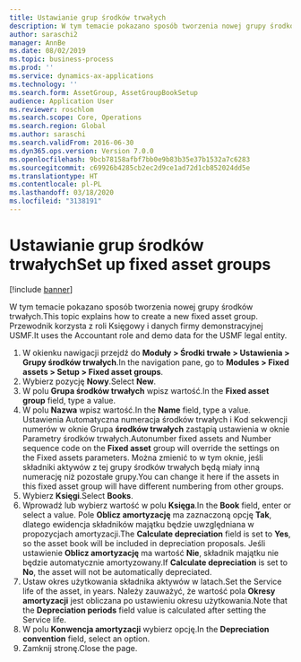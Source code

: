```yaml
---
title: Ustawianie grup środków trwałych
description: W tym temacie pokazano sposób tworzenia nowej grupy środków trwałych.
author: saraschi2
manager: AnnBe
ms.date: 08/02/2019
ms.topic: business-process
ms.prod: ''
ms.service: dynamics-ax-applications
ms.technology: ''
ms.search.form: AssetGroup, AssetGroupBookSetup
audience: Application User
ms.reviewer: roschlom
ms.search.scope: Core, Operations
ms.search.region: Global
ms.author: saraschi
ms.search.validFrom: 2016-06-30
ms.dyn365.ops.version: Version 7.0.0
ms.openlocfilehash: 9bcb78158afbf7bb0e9b83b35e37b1532a7c6283
ms.sourcegitcommit: c69926b4285cb2ec2d9ce1ad72d1cb852024dd5e
ms.translationtype: HT
ms.contentlocale: pl-PL
ms.lasthandoff: 03/18/2020
ms.locfileid: "3138191"
---
```

# <a name="set-up-fixed-asset-groups"></a><span data-ttu-id="9611a-103">Ustawianie grup środków trwałych</span><span class="sxs-lookup"><span data-stu-id="9611a-103">Set up fixed asset groups</span></span>

[!include [banner](../../includes/banner.md)]

<span data-ttu-id="9611a-104">W tym temacie pokazano sposób tworzenia nowej grupy środków trwałych.</span><span class="sxs-lookup"><span data-stu-id="9611a-104">This topic explains how to create a new fixed asset group.</span></span> <span data-ttu-id="9611a-105">Przewodnik korzysta z roli Księgowy i danych firmy demonstracyjnej USMF.</span><span class="sxs-lookup"><span data-stu-id="9611a-105">It uses the Accountant role and demo data for the USMF legal entity.</span></span>

1. <span data-ttu-id="9611a-106">W okienku nawigacji przejdź do **Moduły > Środki trwałe > Ustawienia > Grupy środków trwałych**.</span><span class="sxs-lookup"><span data-stu-id="9611a-106">In the navigation pane, go to **Modules > Fixed assets > Setup > Fixed asset groups**.</span></span>
2. <span data-ttu-id="9611a-107">Wybierz pozycję **Nowy**.</span><span class="sxs-lookup"><span data-stu-id="9611a-107">Select **New**.</span></span>
3. <span data-ttu-id="9611a-108">W polu **Grupa środków trwałych** wpisz wartość.</span><span class="sxs-lookup"><span data-stu-id="9611a-108">In the **Fixed asset group** field, type a value.</span></span>
4. <span data-ttu-id="9611a-109">W polu **Nazwa** wpisz wartość.</span><span class="sxs-lookup"><span data-stu-id="9611a-109">In the **Name** field, type a value.</span></span> <span data-ttu-id="9611a-110">Ustawienia Automatyczna numeracja środków trwałych i Kod sekwencji numerów w oknie Grupa **środków trwałych** zastąpią ustawienia w oknie Parametry środków trwałych.</span><span class="sxs-lookup"><span data-stu-id="9611a-110">Autonumber fixed assets and Number sequence code on the **Fixed asset** group will override the settings on the Fixed assets parameters.</span></span> <span data-ttu-id="9611a-111">Można zmienić to w tym oknie, jeśli składniki aktywów z tej grupy środków trwałych będą miały inną numerację niż pozostałe grupy.</span><span class="sxs-lookup"><span data-stu-id="9611a-111">You can change it here if the assets in this fixed asset group will have different numbering from other groups.</span></span>  
5. <span data-ttu-id="9611a-112">Wybierz **Księgi**.</span><span class="sxs-lookup"><span data-stu-id="9611a-112">Select **Books**.</span></span>
6. <span data-ttu-id="9611a-113">Wprowadź lub wybierz wartość w polu **Księga**.</span><span class="sxs-lookup"><span data-stu-id="9611a-113">In the **Book** field, enter or select a value.</span></span> <span data-ttu-id="9611a-114">Pole **Oblicz amortyzację** ma zaznaczoną opcję **Tak**, dlatego ewidencja składników majątku będzie uwzględniana w propozycjach amortyzacji.</span><span class="sxs-lookup"><span data-stu-id="9611a-114">The **Calculate depreciation** field is set to **Yes**, so the asset book will be included in depreciation proposals.</span></span> <span data-ttu-id="9611a-115">Jeśli ustawienie **Oblicz amortyzację** ma wartość **Nie**, składnik majątku nie będzie automatycznie amortyzowany.</span><span class="sxs-lookup"><span data-stu-id="9611a-115">If **Calculate depreciation** is set to **No**, the asset will not be automatically depreciated.</span></span>  
7. <span data-ttu-id="9611a-116">Ustaw okres użytkowania składnika aktywów w latach.</span><span class="sxs-lookup"><span data-stu-id="9611a-116">Set the Service life of the asset, in years.</span></span> <span data-ttu-id="9611a-117">Należy zauważyć, że wartość pola **Okresy amortyzacji** jest obliczana po ustawieniu okresu użytkowania.</span><span class="sxs-lookup"><span data-stu-id="9611a-117">Note that the **Depreciation periods** field value is calculated after setting the Service life.</span></span>  
8. <span data-ttu-id="9611a-118">W polu **Konwencja amortyzacji** wybierz opcję.</span><span class="sxs-lookup"><span data-stu-id="9611a-118">In the **Depreciation convention** field, select an option.</span></span>
9. <span data-ttu-id="9611a-119">Zamknij stronę.</span><span class="sxs-lookup"><span data-stu-id="9611a-119">Close the page.</span></span>


